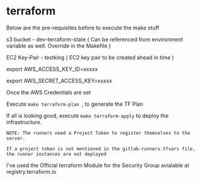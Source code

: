 # terraform

Below are the pre-requisites before to execute the make stuff

s3 bucket - dev-terraform-state ( Can be referenced from environment variable as well. Override in the Makefile )

EC2 Key-Pair - testking ( EC2 key pair to be created ahead in time )

export AWS_ACCESS_KEY_ID=xxxxx

export AWS_SECRET_ACCESS_KEY=xxxxx


Once the AWS Credentials are set

Execute ```make terraform-plan ```, to generate the TF Plan

If all is looking good, execute ```make terraform-apply``` to deploy the infrastructure.

```
NOTE: The runners need a Project Token to register themselves to the server. 

If a project token is not mentioned in the gitlab-runners.tfvars file, the runner instances are not deployed
```

I've used the Official terraform Module for the Security Group avialable at registry.terraform.io

